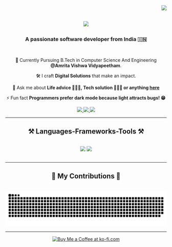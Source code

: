 <img align="right" src="https://visitor-badge.laobi.icu/badge?page_id=Arjunprakash2003.Arjunprakash2003" />

<h1 align="center">
    <img src="https://readme-typing-svg.herokuapp.com/?font=Righteous&size=35&center=true&vCenter=true&width=500&height=70&duration=3000&lines=Hi+There!+👋;+I'm+Arjun+Prakash!;" />
</h1>

<h3 align="center">A passionate software developer from India 🇮🇳</h3>

<br/>

<div align="center">
 
 🔭 Currently Pursuing B.Tech in Computer Science And Engineering **@Amrita Vishwa Vidyapeetham**.
 
 🛠️ I craft **Digital Solutions** that make an impact.

 💬 Ask me about **Life advice 🤣🤣🤣, Tech solution 👨🏻‍💻 or anything [here](https://github.com/Arjunprakash2003/Arjunprakash2003/issues)**

 ⚡ Fun fact **Programmers prefer dark mode because light attracts bugs! 😁**

 </div>
 
<div align="center"> 
  <a href="mailto:arjunprakash7212@gmail.com">
    <img src="https://img.shields.io/badge/Gmail-333333?style=for-the-badge&logo=gmail&logoColor=red" />
  </a>
  <a href="https://linkedin.com/in/arjun-prakash-172a19257" target="_blank">
    <img src="https://img.shields.io/badge/LinkedIn-0077B5?style=for-the-badge&logo=linkedin&logoColor=white" target="_blank" />
  </a>
  <a href="https://www.instagram.com/arj_un_pra_kash" target="_blank">
     <img src="https://img.shields.io/badge/Portfolio-FF5722?style=for-the-badge&logo=todoist&logoColor=white" target="_blank" /> <!-- sqlite, safari, google-chrome are other good icon options -->
  </a>
</div>

 <hr/>
 
<h2 align="center">⚒️ Languages-Frameworks-Tools ⚒️</h2>
<br/>
<div align="center">
    <img src="https://skillicons.dev/icons?i=react,html,css,vscode,github,git,r" />
    <img src="https://skillicons.dev/icons?i=nodejs,python,javascript,firebase,c,java,mysql,flask" /><br>
</div>

<br/>
<hr/>

<div align="center">
  <h2>🐍 My Contributions 🐍</h2>
  <br>
  <img alt="snake eating my contributions" src="https://raw.githubusercontent.com/Arjunprakash2003/Arjunprakash2003/output/github-contribution-grid-snake.svg" />
  
  <br/>
</div>

<hr/>



<div align="center">
<a href='https://www.instagram.com/arj_un_pra_kash' target='_blank'><img height='64' style='border:0px;height:64px;' src='https://storage.ko-fi.com/cdn/kofi1.png?v=3' border='0' alt='Buy Me a Coffee at ko-fi.com' /></a>
</div>

<br/>
